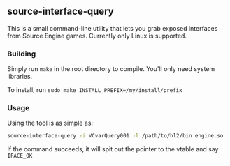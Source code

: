 ## source-interface-query

This is a small command-line utility that lets you grab exposed interfaces from Source Engine games. Currently only Linux is supported.

### Building
 
Simply run `make` in the root directory to compile. You'll only need system libraries.

To install, run `sudo make INSTALL_PREFIX=/my/install/prefix`

### Usage

Using the tool is as simple as:
```bash
source-interface-query -i VCvarQuery001 -l /path/to/hl2/bin engine.so
```
If the command succeeds, it will spit out the pointer to the vtable and say `IFACE_OK`
